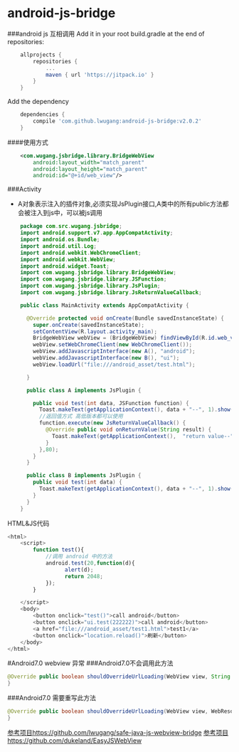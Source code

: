 # android-js-bridge
###android js 互相调用
Add it in your root build.gradle at the end of repositories:
~~~gradle
	allprojects {
		repositories {
			...
			maven { url 'https://jitpack.io' }
		}
	}
~~~
Add the dependency
~~~gradle
    dependencies {
	    compile 'com.github.lwugang:android-js-bridge:v2.0.2'
	}

~~~

####使用方式
~~~xml
	<com.wugang.jsbridge.library.BridgeWebView
        android:layout_width="match_parent"
        android:layout_height="match_parent"
        android:id="@+id/web_view"/>
~~~
###Activity
- A对象表示注入的插件对象,必须实现JsPlugin接口,A类中的所有public方法都会被注入到js中，可以被js调用
~~~java
	package com.src.wugang.jsbridge;
    import android.support.v7.app.AppCompatActivity;
    import android.os.Bundle;
    import android.util.Log;
    import android.webkit.WebChromeClient;
    import android.webkit.WebView;
    import android.widget.Toast;
    import com.wugang.jsbridge.library.BridgeWebView;
    import com.wugang.jsbridge.library.JSFunction;
    import com.wugang.jsbridge.library.JsPlugin;
    import com.wugang.jsbridge.library.JsReturnValueCallback;

    public class MainActivity extends AppCompatActivity {

      @Override protected void onCreate(Bundle savedInstanceState) {
        super.onCreate(savedInstanceState);
        setContentView(R.layout.activity_main);
        BridgeWebView webView = (BridgeWebView) findViewById(R.id.web_view);
        webView.setWebChromeClient(new WebChromeClient());
        webView.addJavascriptInterface(new A(), "android");
        webView.addJavascriptInterface(new B(), "ui");
        webView.loadUrl("file:///android_asset/test.html");

      }

      public class A implements JsPlugin {

        public void test(int data, JSFunction function) {
          Toast.makeText(getApplicationContext(), data + "--", 1).show();
          //返回值方式 高低版本都可以使用
          function.execute(new JsReturnValueCallback() {
            @Override public void onReturnValue(String result) {
              Toast.makeText(getApplicationContext(),  "return value--"+result, 1).show();
            }
          },80);
        }
      }

      public class B implements JsPlugin {
        public void test(int data) {
          Toast.makeText(getApplicationContext(), data + "--", 1).show();
        }
      }
    }
~~~
HTML&JS代码
~~~js
<html>
    <script>
        function test(){
        	//调用 android 中的方法
            android.test(20,function(d){
                  alert(d);
                  return 2048;
            });
        }

    </script>
    <body>
        <button onclick="test()">call android</button>
        <button onclick="ui.test(222222)">call android</button>
        <a href="file:///android_asset/test1.html">test1</a>
        <button onclick="location.reload()">刷新</button>
    </body>
</html>
~~~
#Android7.0 webview 异常
###Android7.0不会调用此方法
~~~java
@Override public boolean shouldOverrideUrlLoading(WebView view, String url) {
}
~~~
###Android7.0 需要重写此方法
~~~java
@Override public boolean shouldOverrideUrlLoading(WebView view, WebResourceRequest request) {
}
~~~
[参考项目https://github.com/lwugang/safe-java-js-webview-bridge](https://github.com/lwugang/safe-java-js-webview-bridge)
[参考项目https://github.com/dukeland/EasyJSWebView](https://github.com/dukeland/EasyJSWebView)